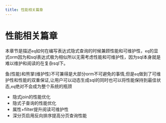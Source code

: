 ```yaml
---
title: 性能相关篇章
---
```

# 性能相关篇章
本章节是描述`eq`如何在编写表达式隐式查询的时候兼顾性能和可维护性，`eq`的显式orm因为和sql表达式极为相似所以无需考虑性能和可维护性，因为sql本身就是难以维护和阅读的在复杂sql下。

鱼(性能)和熊掌(维护性)不可兼得是大部分orm不可避免的事情,但是`eq`做到了可维护性和性能的双重保证,让用户可以动态生成sql的同时也可以将性能保持到最佳状态,`eq`绝对不会成为整个系统的瓶颈

- 隐式join的性能优化
- 隐式子查询的性能优化
- 属性+filter提升阅读可维护性
- 深分页启用反向排序提高分页查询性能